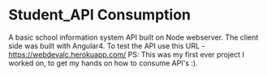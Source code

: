 # Student_API Consumption
A basic school information system API built on Node webserver.
The client side was built with Angular4.
To test the API use this URL - https://webdevalc.herokuapp.com/
PS: This was my first ever project I worked on, to get my hands on how to consume API's :).

